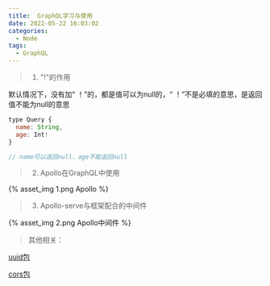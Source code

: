 ```yaml
---
title:  GraphQL学习与使用
date: 2022-05-22 16:03:02
categories:
  - Node
tags: 
  - GraphQL
---
```


> 1. "!"的作用

默认情况下，没有加“ ！”的，都是值可以为null的，“ ！”不是必填的意思，是返回值不能为null的意思

<!-- more -->

```js
type Query {
  name: String,
  age: Int!
}

// name可以返回null，age不能返回null
```

> 2. Apollo在GraphQL中使用

{% asset_img 1.png Apollo %}

> 3. Apollo-serve与框架配合的中间件

{% asset_img 2.png Apollo中间件 %}


> 其他相关：

[uuid包](https://www.npmjs.com/package/uuid)

[cors包](https://www.npmjs.com/package/cors)




